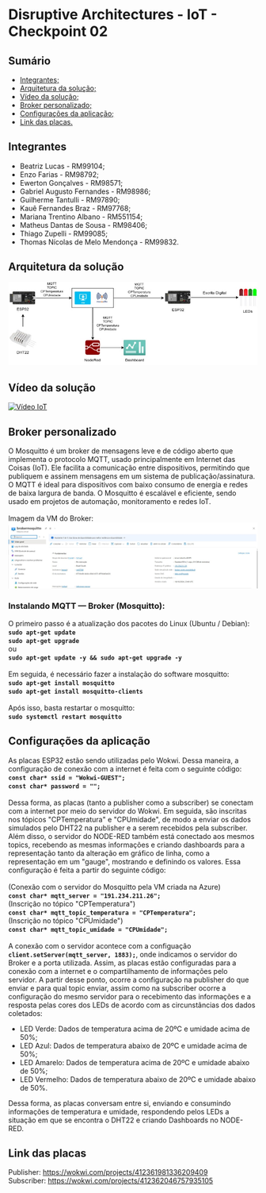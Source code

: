# Disruptive Architectures - IoT - Checkpoint 02

## Sumário
- [Integrantes;](#integrantes)
- [Arquitetura da solução;](#arquitetura-da-solução)
- [Vídeo da solução;](#vídeo-da-solução)
- [Broker personalizado;](#broker-personalizado)
- [Configurações da aplicação;](#configurações-da-aplicação)
- [Link das placas.](#link-das-placas)

## Integrantes
- Beatriz Lucas - RM99104;
- Enzo Farias - RM98792;
- Ewerton Gonçalves - RM98571;
- Gabriel Augusto Fernandes - RM98986;
- Guilherme Tantulli - RM97890;
- Kauê Fernandes Braz - RM97768;
- Mariana Trentino Albano - RM551154;
- Matheus Dantas de Sousa - RM98406;
- Thiago Zupelli - RM99085;
- Thomas Nícolas de Melo Mendonça - RM99832.

## Arquitetura da solução
![Imagem da arquitetura da solução.](images/arquitetura.jpg)

## Vídeo da solução
[![Vídeo IoT](http://img.youtube.com/vi/Af6-43aSI-8/0.jpg)](http://www.youtube.com/watch?v=Af6-43aSI-8)

## Broker personalizado
O Mosquitto é um broker de mensagens leve e de código aberto que implementa o protocolo MQTT, usado principalmente em Internet das Coisas (IoT). Ele facilita a comunicação entre dispositivos, permitindo que publiquem e assinem mensagens em um sistema de publicação/assinatura. O MQTT é ideal para dispositivos com baixo consumo de energia e redes de baixa largura de banda. O Mosquitto é escalável e eficiente, sendo usado em projetos de automação, monitoramento e redes IoT.\
\
Imagem da VM do Broker:
![Broker](images/broker.jpg)

### Instalando MQTT — Broker (Mosquitto):
O primeiro passo é a atualização dos pacotes do Linux (Ubuntu / Debian):\
**`sudo apt-get update`**\
**`sudo apt-get upgrade`**\
ou \
**`sudo apt-get update -y && sudo apt-get upgrade -y`**\
\
Em seguida, é necessário fazer a instalação do software mosquitto:\
**`sudo apt-get install mosquitto`**\
**`sudo apt-get install mosquitto-clients`**\
\
Após isso, basta restartar o mosquitto:\
**`sudo systemctl restart mosquitto`**

## Configurações da aplicação
As placas ESP32 estão sendo utilizadas pelo Wokwi. Dessa maneira, a configuração de conexão com a internet é feita com o seguinte código:\
**`const char* ssid = "Wokwi-GUEST";`**\
**`const char* password = "";`**\
\
Dessa forma, as placas (tanto a publisher como a subscriber) se conectam com a internet por meio do servidor do Wokwi. Em seguida, são inscritas
nos tópicos "CPTemperatura" e "CPUmidade", de modo a enviar os dados simulados pelo DHT22 na publisher e a serem recebidos pela subscriber. Além disso, 
o servidor do NODE-RED também está conectado aos mesmos topics, recebendo as mesmas informações e criando dashboards para a representação tanto da
alteração em gráfico de linha, como a representação em um "gauge", mostrando e definindo os valores. Essa configuração é feita a partir do seguinte código:\
\
(Conexão com o servidor do Mosquitto pela VM criada na Azure)\
**`const char* mqtt_server = "191.234.211.26";`**\
(Inscrição no tópico "CPTemperatura")\
**`const char* mqtt_topic_temperatura = "CPTemperatura";`**\
(Inscrição no tópico "CPUmidade")\
**`const char* mqtt_topic_umidade = "CPUmidade";`**\
\
A conexão com o servidor acontece com a configuação **`client.setServer(mqtt_server, 1883);`**, onde indicamos o servidor do Broker e a porta utilizada. Assim, as placas estão configuradas para a conexão com a internet e o compartilhamento de informações pelo servidor. A partir desse ponto, ocorre a configuração na publisher do que enviar e para qual topic enviar, assim como na subscriber ocorre a configuração do mesmo servidor para o recebimento das informações e a resposta pelas cores dos LEDs de acordo com as circunstâncias dos dados coletados:
- LED Verde: Dados de temperatura acima de 20ºC e umidade acima de 50%;
- LED Azul: Dados de temperatura abaixo de 20ºC e umidade acima de 50%;
- LED Amarelo: Dados de temperatura acima de 20ºC e umidade abaixo de 50%;
- LED Vermelho: Dados de temperatura abaixo de 20ºC e umidade abaixo de 50%.

Dessa forma, as placas conversam entre si, enviando e consumindo informações de temperatura e umidade, respondendo pelos LEDs a situação em que se encontra o DHT22 e criando Dashboards no NODE-RED.

## Link das placas
Publisher: https://wokwi.com/projects/412361981336209409 \
Subscriber: https://wokwi.com/projects/412362046757935105